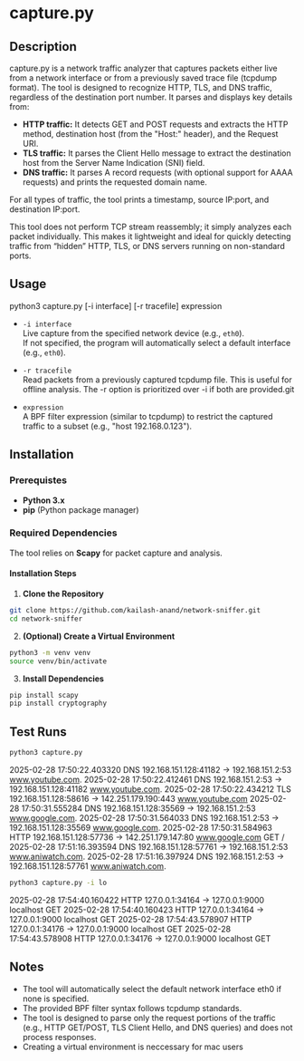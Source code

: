 # capture.py

## Description
capture.py is a network traffic analyzer that captures packets either live from a network interface or from a previously saved trace file (tcpdump format). The tool is designed to recognize HTTP, TLS, and DNS traffic, regardless of the destination port number. It parses and displays key details from:

- **HTTP traffic:** It detects GET and POST requests and extracts the HTTP method, destination host (from the "Host:" header), and the Request URI.
- **TLS traffic:** It parses the Client Hello message to extract the destination host from the Server Name Indication (SNI) field.
- **DNS traffic:** It parses A record requests (with optional support for AAAA requests) and prints the requested domain name.

For all types of traffic, the tool prints a timestamp, source IP:port, and destination IP:port.

This tool does not perform TCP stream reassembly; it simply analyzes each packet individually. This makes it lightweight and ideal for quickly detecting traffic from “hidden” HTTP, TLS, or DNS servers running on non-standard ports.

## Usage

python3 capture.py [-i interface] [-r tracefile] expression

- `-i interface`  
  Live capture from the specified network device (e.g., `eth0`).  
  If not specified, the program will automatically select a default interface (e.g., `eth0`).

- `-r tracefile`  
  Read packets from a previously captured tcpdump file. This is useful for offline analysis. The -r option is prioritized over -i if both are provided.git 

- `expression`  
  A BPF filter expression (similar to tcpdump) to restrict the captured traffic to a subset (e.g., "host 192.168.0.123").

## Installation

### Prerequistes
- **Python 3.x**
- **pip** (Python package manager)

### **Required Dependencies**
The tool relies on **Scapy** for packet capture and analysis.

#### **Installation Steps**
1. **Clone the Repository**
  ```sh
  git clone https://github.com/kailash-anand/network-sniffer.git
  cd network-sniffer
  ```

2. **(Optional) Create a Virtual Environment**
  ```sh
  python3 -m venv venv
  source venv/bin/activate
  ```

3. **Install Dependencies**
  ```sh
  pip install scapy
  pip install cryptography
  ```

## Test Runs
```sh
python3 capture.py
```
2025-02-28 17:50:22.403320 DNS 192.168.151.128:41182 -> 192.168.151.2:53 www.youtube.com.
2025-02-28 17:50:22.412461 DNS 192.168.151.2:53 -> 192.168.151.128:41182 www.youtube.com.
2025-02-28 17:50:22.434212 TLS 192.168.151.128:58616 -> 142.251.179.190:443 www.youtube.com
2025-02-28 17:50:31.555284 DNS 192.168.151.128:35569 -> 192.168.151.2:53 www.google.com.
2025-02-28 17:50:31.564033 DNS 192.168.151.2:53 -> 192.168.151.128:35569 www.google.com.
2025-02-28 17:50:31.584963 HTTP 192.168.151.128:57736 -> 142.251.179.147:80 www.google.com GET /
2025-02-28 17:51:16.393594 DNS 192.168.151.128:57761 -> 192.168.151.2:53 www.aniwatch.com.
2025-02-28 17:51:16.397924 DNS 192.168.151.2:53 -> 192.168.151.128:57761 www.aniwatch.com.

```sh
python3 capture.py -i lo
``` 
2025-02-28 17:54:40.160422 HTTP 127.0.0.1:34164 -> 127.0.0.1:9000 localhost GET
2025-02-28 17:54:40.160423 HTTP 127.0.0.1:34164 -> 127.0.0.1:9000 localhost GET
2025-02-28 17:54:43.578907 HTTP 127.0.0.1:34176 -> 127.0.0.1:9000 localhost GET
2025-02-28 17:54:43.578908 HTTP 127.0.0.1:34176 -> 127.0.0.1:9000 localhost GET

## Notes
- The tool will automatically select the default network interface eth0 if none is specified.
- The provided BPF filter syntax follows tcpdump standards.
- The tool is designed to parse only the request portions of the traffic (e.g., HTTP GET/POST, TLS Client Hello, and DNS queries) and does not process responses.
- Creating a virtual environment is neccessary for mac users


